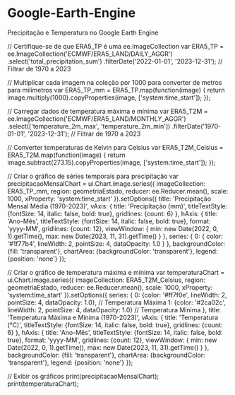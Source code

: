 # Google-Earth-Engine
Precipitação e Temperatura no Google Earth Engine 

// Certifique-se de que ERA5_TP é uma ee.ImageCollection
var ERA5_TP = ee.ImageCollection('ECMWF/ERA5_LAND/DAILY_AGGR')
  .select('total_precipitation_sum')
  .filterDate('2022-01-01', '2023-12-31'); // Filtrar de 1970 a 2023

// Multiplicar cada imagem na coleção por 1000 para converter de metros para milímetros
var ERA5_TP_mm = ERA5_TP.map(function(image) {
  return image.multiply(1000).copyProperties(image, ['system:time_start']);
});

// Carregar dados de temperatura máxima e mínima
var ERA5_T2M = ee.ImageCollection('ECMWF/ERA5_LAND/MONTHLY_AGGR')
  .select(['temperature_2m_max', 'temperature_2m_min'])
  .filterDate('1970-01-01', '2023-12-31'); // Filtrar de 1970 a 2023

// Converter temperaturas de Kelvin para Celsius
var ERA5_T2M_Celsius = ERA5_T2M.map(function(image) {
  return image.subtract(273.15).copyProperties(image, ['system:time_start']);
});

// Criar o gráfico de séries temporais para precipitação
var precipitacaoMensalChart = ui.Chart.image.series({
  imageCollection: ERA5_TP_mm,
  region: geometriaEstado,
  reducer: ee.Reducer.mean(),
  scale: 1000,
  xProperty: 'system:time_start'
}).setOptions({
  title: 'Precipitação Mensal Média (1970-2023)',
  vAxis: {
    title: 'Precipitação (mm)',
    titleTextStyle: {fontSize: 14, italic: false, bold: true},
    gridlines: {count: 6}
  },
  hAxis: {
    title: 'Ano-Mês',
    titleTextStyle: {fontSize: 14, italic: false, bold: true},
    format: 'yyyy-MM',
    gridlines: {count: 12},
    viewWindow: {
      min: new Date(2022, 0, 1).getTime(),
      max: new Date(2023, 11, 31).getTime()
    }
  },
  series: {
    0: {
      color: '#1f77b4',
      lineWidth: 2,
      pointSize: 4,
      dataOpacity: 1.0
    }
  },
  backgroundColor: {fill: 'transparent'},
  chartArea: {backgroundColor: 'transparent'},
  legend: {position: 'none'}
});

// Criar o gráfico de temperatura máxima e mínima
var temperaturaChart = ui.Chart.image.series({
  imageCollection: ERA5_T2M_Celsius,
  region: geometriaEstado,
  reducer: ee.Reducer.mean(),
  scale: 1000,
  xProperty: 'system:time_start'
}).setOptions({
  series: {
    0: {color: '#ff7f0e', lineWidth: 2, pointSize: 4, dataOpacity: 1.0}, // Temperatura Máxima
    1: {color: '#2ca02c', lineWidth: 2, pointSize: 4, dataOpacity: 1.0}  // Temperatura Mínima
  },
  title: 'Temperatura Máxima e Mínima (1970-2023)',
  vAxis: {
    title: 'Temperatura (°C)',
    titleTextStyle: {fontSize: 14, italic: false, bold: true},
    gridlines: {count: 6}
  },
  hAxis: {
    title: 'Ano-Mês',
    titleTextStyle: {fontSize: 14, italic: false, bold: true},
    format: 'yyyy-MM',
    gridlines: {count: 12},
    viewWindow: {
      min: new Date(2022, 0, 1).getTime(),
      max: new Date(2023, 11, 31).getTime()
    }
  },
  backgroundColor: {fill: 'transparent'},
  chartArea: {backgroundColor: 'transparent'},
  legend: {position: 'none'}
});

// Exibir os gráficos
print(precipitacaoMensalChart);
print(temperaturaChart);
